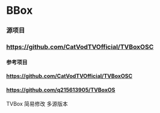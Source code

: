 # BBox


### 源项目
### https://github.com/CatVodTVOfficial/TVBoxOSC


#### 参考项目
#### https://github.com/CatVodTVOfficial/TVBoxOSC
#### https://github.com/q215613905/TVBoxOS
TVBox 简易修改 多源版本


